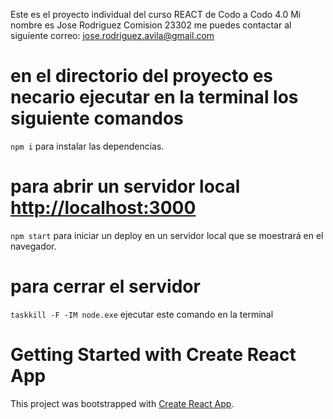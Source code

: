 Este es el proyecto individual del curso REACT de Codo a Codo 4.0
Mi nombre es Jose Rodriguez
Comision 23302
me puedes contactar al siguiente correo: jose.rodriguez.avila@gmail.com

# en el directorio del proyecto es necario ejecutar en la terminal los siguiente comandos
 `npm i` para instalar las dependencias. 

 # para abrir un servidor local [http://localhost:3000](http://localhost:3000)
 `npm start`  para iniciar un deploy en un servidor local que se moestrará en el navegador. 

 # para cerrar el servidor
 `taskkill -F -IM node.exe` ejecutar este comando en la terminal

# Getting Started with Create React App

This project was bootstrapped with [Create React App](https://github.com/facebook/create-react-app).

